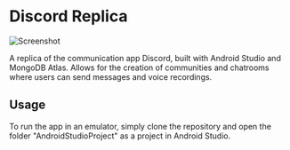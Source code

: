 # Discord Replica

![Screenshot](https://eloutput.com/wp-content/uploads/2022/09/todo-sobre-discord.jpg)

A replica of the communication app Discord, built with Android Studio and MongoDB Atlas.
Allows for the creation of communities and chatrooms where users can send messages and voice recordings.

## Usage
To run the app in an emulator, simply clone the repository and open the folder "AndroidStudioProject" as a project in Android Studio.